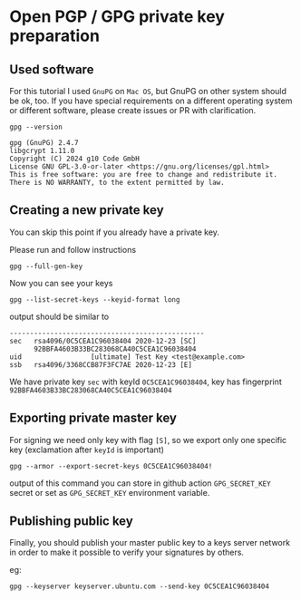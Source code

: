 # Open PGP / GPG private key preparation

## Used software

For this tutorial I used `GnuPG` on `Mac OS`, but GnuPG on other system should be ok, too.
If you have special requirements on a different operating system or different software,
please create issues or PR with clarification. 

```shell
gpg --version

gpg (GnuPG) 2.4.7
libgcrypt 1.11.0
Copyright (C) 2024 g10 Code GmbH
License GNU GPL-3.0-or-later <https://gnu.org/licenses/gpl.html>
This is free software: you are free to change and redistribute it.
There is NO WARRANTY, to the extent permitted by law.
```
## Creating a new private key

You can skip this point if you already have a private key.

Please run and follow instructions
```shell
gpg --full-gen-key
```

Now you can see your keys
```shell
gpg --list-secret-keys --keyid-format long
```
output should be similar to
```shell
------------------------------------------------
sec   rsa4096/0C5CEA1C96038404 2020-12-23 [SC]
      92BBFA4603B33BC283068CA40C5CEA1C96038404
uid                 [ultimate] Test Key <test@example.com>
ssb   rsa4096/3368CCB87F3FC7AE 2020-12-23 [E]

```
We have private key `sec` with keyId `0C5CEA1C96038404`, key has fingerprint `92BBFA4603B33BC283068CA40C5CEA1C96038404`

## Exporting private master key

For signing we need only key with flag `[S]`, so we export only one specific key 
(exclamation after `keyId` is important)

```shell
gpg --armor --export-secret-keys 0C5CEA1C96038404!
```

output of this command you can store in github action `GPG_SECRET_KEY` secret or set as `GPG_SECRET_KEY` environment variable.

## Publishing public key 

Finally, you should publish your master public key to a keys server network 
in order to make it possible to verify your signatures by others.

eg:
```shell
gpg --keyserver keyserver.ubuntu.com --send-key 0C5CEA1C96038404
```
